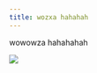 ```yaml
---
title: wozxa hahahah
---
```

wowowza hahahahah

![](/docs/.vuepress/dist/screen-shot-2563-01-24-at-12.35.31.png)
